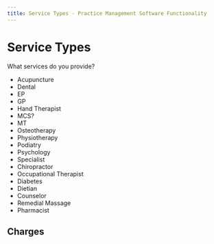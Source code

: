 ```yaml
---
title: Service Types - Practice Management Software Functionality
---
```


# Service Types

What services do you provide?

- Acupuncture
- Dental
- EP
- GP
- Hand Therapist
- MCS?
- MT
- Osteotherapy
- Physiotherapy
- Podiatry
- Psychology
- Specialist
- Chiropractor
- Occupational Therapist
- Diabetes
- Dietian
- Counselor
- Remedial Massage
- Pharmacist

## Charges
